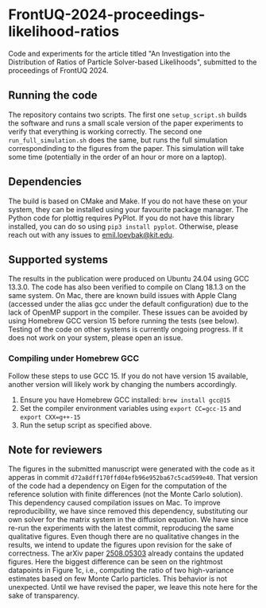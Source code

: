 # FrontUQ-2024-proceedings-likelihood-ratios
Code and experiments for the article titled "An Investigation into the Distribution of Ratios of Particle Solver-based Likelihoods", submitted to the proceedings of FrontUQ 2024.

## Running the code
The repository contains two scripts. The first one `setup_script.sh` builds the software and runs a small scale version of the paper experiments to verify that everything is working correctly. The second one `run_full_simulation.sh` does the same, but runs the full simulation correspondinding to the figures from the paper. This simulation will take some time (potentially in the order of an hour or more on a laptop).

## Dependencies
The build is based on CMake and Make. If you do not have these on your system, they can be installed using your favourite package manager. The Python code for plottig requires PyPlot. If you do not have this library installed, you can do so using `pip3 install pyplot`. Otherwise, please reach out with any issues to emil.loevbak@kit.edu.

## Supported systems
The results in the publication were produced on Ubuntu 24.04 using GCC 13.3.0. The code has also been verified to compile on Clang 18.1.3 on the same system. On Mac, there are known build issues with Apple Clang (accessed under the alias gcc under the default configuration) due to the lack of OpenMP support in the compiler. These issues can be avoided by using Homebrew GCC version 15 before running the tests (see below). Testing of the code on other systems is currently ongoing progress. If it does not work on your system, please open an issue.

### Compiling under Homebrew GCC
Follow these steps to use GCC 15. If you do not have version 15 available, another version will likely work by changing the numbers accordingly.
1. Ensure you have Homebrew GCC installed: `brew install gcc@15`
2. Set the compiler environment variables using `export CC=gcc-15` and `export CXX=g++-15`
3. Run the setup script as specified above.

## Note for reviewers
The figures in the submitted manuscript were generated with the code as it apperas in commit `d72a8dff170ffd04efb96e952ba67c5cad599e40`. That version of the code had a dependency on Eigen for the computation of the reference solution with finite differences (not the Monte Carlo solution). This dependency caused compilation issues on Mac. To improve reproducibility, we have since removed this dependency, substituting our own solver for the matrix system in the diffusion equation. We have since re-run the experiments with the latest commit, reproducing the same qualitative figures. Even though there are no qualitative changes in the results, we intend to update the figures upon revision for the sake of correctness. The arXiv paper [2508.05303](https://www.arxiv.org/abs/2508.05303) already contains the updated figures. Here the biggest difference can be seen on the rightmost datapoints in Figure 1c, i.e., computing the ratio of two high-variance estimates based on few Monte Carlo particles. This behavior is not unexpected. Until we have revised the paper, we leave this note here for the sake of transparency.
